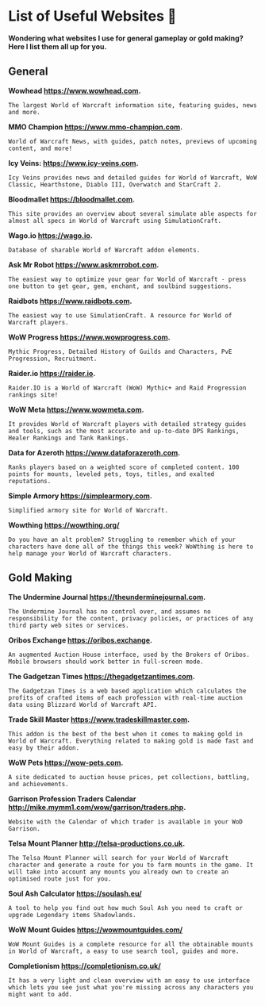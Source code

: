 # List of Useful Websites 📁

**Wondering what websites I use for general gameplay or gold making? Here I list them all up for you.**

## General

**Wowhead https://www.wowhead.com.**
```
The largest World of Warcraft information site, featuring guides, news and more.
```

**MMO Champion https://www.mmo-champion.com.**
```
World of Warcraft News, with guides, patch notes, previews of upcoming content, and more!
```

**Icy Veins: https://www.icy-veins.com.**
```
Icy Veins provides news and detailed guides for World of Warcraft, WoW Classic, Hearthstone, Diablo III, Overwatch and StarCraft 2.
```

**Bloodmallet https://bloodmallet.com.**
```
This site provides an overview about several simulate able aspects for almost all specs in World of Warcraft using SimulationCraft.
```

**Wago.io https://wago.io.**
```
Database of sharable World of Warcraft addon elements.
```

**Ask Mr Robot https://www.askmrrobot.com.**
```
The easiest way to optimize your gear for World of Warcraft - press one button to get gear, gem, enchant, and soulbind suggestions.
```

**Raidbots https://www.raidbots.com.**
```
The easiest way to use SimulationCraft. A resource for World of Warcraft players.
```

**WoW Progress https://www.wowprogress.com.**
```
Mythic Progress, Detailed History of Guilds and Characters, PvE Progression, Recruitment.
```

**Raider.io https://raider.io.**
```
Raider.IO is a World of Warcraft (WoW) Mythic+ and Raid Progression rankings site!
```

**WoW Meta https://www.wowmeta.com.**
```
It provides World of Warcraft players with detailed strategy guides and tools, such as the most accurate and up-to-date DPS Rankings, Healer Rankings and Tank Rankings.
```

**Data for Azeroth https://www.dataforazeroth.com.**
```
Ranks players based on a weighted score of completed content. 100 points for mounts, leveled pets, toys, titles, and exalted reputations.
```

**Simple Armory https://simplearmory.com.**
```
Simplified armory site for World of Warcraft.
```
**Wowthing https://wowthing.org/**
```
Do you have an alt problem? Struggling to remember which of your characters have done all of the things this week? WoWthing is here to help manage your World of Warcraft characters.
```

## Gold Making

**The Undermine Journal https://theunderminejournal.com.**
```
The Undermine Journal has no control over, and assumes no responsibility for the content, privacy policies, or practices of any third party web sites or services.
```

**Oribos Exchange https://oribos.exchange.**
```
An augmented Auction House interface, used by the Brokers of Oribos. Mobile browsers should work better in full-screen mode.
```

**The Gadgetzan Times https://thegadgetzantimes.com.**
```
The Gadgetzan Times is a web based application which calculates the profits of crafted items of each profession with real-time auction data using Blizzard World of Warcraft API.
```

**Trade Skill Master https://www.tradeskillmaster.com.**
```
This addon is the best of the best when it comes to making gold in World of Warcraft. Everything related to making gold is made fast and easy by their addon.
```

**WoW Pets https://wow-pets.com.**
```
A site dedicated to auction house prices, pet collections, battling, and achievements.
```

**Garrison Profession Traders Calendar http://mike.mymm1.com/wow/garrison/traders.php.**
```
Website with the Calendar of which trader is available in your WoD Garrison.
```

**Telsa Mount Planner http://telsa-productions.co.uk.**
```
The Telsa Mount Planner will search for your World of Warcraft character and generate a route for you to farm mounts in the game. It will take into account any mounts you already own to create an optimised route just for you.
```

**Soul Ash Calculator https://soulash.eu/**
```
A tool to help you find out how much Soul Ash you need to craft or upgrade Legendary items Shadowlands.
```

**WoW Mount Guides https://wowmountguides.com/**
```
WoW Mount Guides is a complete resource for all the obtainable mounts in World of Warcraft, a easy to use search tool, guides and more.
```

**Completionism https://completionism.co.uk/**
```
It has a very light and clean overview with an easy to use interface which lets you see just what you're missing across any characters you might want to add.
```
